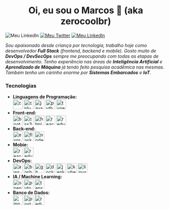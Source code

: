 <h1 align="center">Oi, eu sou o Marcos 👋 (aka zerocoolbr)</h1>
<p align="left>
<a href="https://www.linkedin.com/in/marcosbrs/"><img src="https://img.shields.io/badge/-LinkedIn-blue?style=flat-square&logo=Linkedin&logoColor=white&link=https://www.linkedin.com/in/marcosbrs/" alt="Meu LinkedIn"/></a>
<a href=”https://twitter.com/mbrsantana"><img src="https://img.shields.io/twitter/follow/mbrsantana?label=Follow&style=social" alt="Meu Twitter"></a>
<a href="https://medium.com/@marcos.brs"><img src="https://img.shields.io/badge/-Medium-black?style=flat-square&logo=Medium&logoColor=white&link=https://medium.com/@marcos.brs%22" alt="Meu LinkedIn"/></a>
</p>

_Sou apaixonado desde criança por tecnologia, trabalho hoje como desenvolvedor **Full Stack** (frontend, backend e mobile). Gosto muito de **DevOps / DevSecOps** sempre me preocupando com todas as etapas de desenvolvimento. Tenho experiência nas áreas de **Inteligência Artificial** e **Aprendizado de Máquina** já tendo feito pesquisa acadêmica nas mesmas. Também tenho um carinho enorme por **Sistemas Embarcados** e **IoT**._

<h3>Tecnologias</h3>

<p align="left">
  <ul>
    <li><b>Linguagens de Programação:</b></li>
      <img src="https://devicons.github.io/devicon/devicon.git/icons/c/c-original.svg" alt="c" width="30" height="30"/> 
      <img src="https://devicons.github.io/devicon/devicon.git/icons/cplusplus/cplusplus-original.svg" alt="cplusplus" width="30" height="30"/> 
      <img src="https://devicons.github.io/devicon/devicon.git/icons/javascript/javascript-original.svg" alt="javascript" width="30" height="30"/> 
      <img src="https://devicons.github.io/devicon/devicon.git/icons/python/python-original.svg" alt="python" width="30" height="30"/> 
      <img src="https://devicons.github.io/devicon/devicon.git/icons/typescript/typescript-original.svg" alt="typescript" width="30" height="30"/>
    <li><b>Front-end:</b></li>  
      <img src="https://devicons.github.io/devicon/devicon.git/icons/bootstrap/bootstrap-plain.svg" alt="bootstrap" width="30" height="30"/> 
      <img src="https://devicons.github.io/devicon/devicon.git/icons/css3/css3-original-wordmark.svg" alt="css3" width="30" height="30"/> 
      <img src="https://devicons.github.io/devicon/devicon.git/icons/html5/html5-original-wordmark.svg" alt="html5" width="30" height="30"/> 
      <img src="https://devicons.github.io/devicon/devicon.git/icons/react/react-original-wordmark.svg" alt="react" width="30" height="30"/> 
      <img src="https://devicons.github.io/devicon/devicon.git/icons/redux/redux-original.svg" alt="redux" width="30" height="30"/> 
    <li><b>Back-end:</b></li>  
      <img src="https://devicons.github.io/devicon/devicon.git/icons/express/express-original-wordmark.svg" alt="express" width="30" height="30"/> 
      <img src="https://www.vectorlogo.zone/logos/pocoo_flask/pocoo_flask-icon.svg" alt="flask" width="30" height="30"/> 
      <img src="https://devicons.github.io/devicon/devicon.git/icons/nodejs/nodejs-original-wordmark.svg" alt="nodejs" width="30" height="30"/> 
    <li><b>Mobie:</b></li>  
      <img src="https://reactnative.dev/img/header_logo.svg" alt="reactnative" width="30" height="30"/> 
      <img src="https://devicons.github.io/devicon/devicon.git/icons/redux/redux-original.svg" alt="redux" width="30" height="30"/> 
    <li><b>DevOps:</b></li>  
      <img src="https://devicons.github.io/devicon/devicon.git/icons/amazonwebservices/amazonwebservices-original-wordmark.svg" alt="aws" width="30" height="30"/> 
      <img src="https://www.vectorlogo.zone/logos/gnu_bash/gnu_bash-icon.svg" alt="bash" width="30" height="30"/> 
      <img src="https://www.vectorlogo.zone/logos/git-scm/git-scm-icon.svg" alt="git" width="30" height="30"/> 
      <img src="https://devicons.github.io/devicon/devicon.git/icons/docker/docker-original-wordmark.svg" alt="docker" width="30" height="30"/> 
      <img src="https://www.vectorlogo.zone/logos/jenkins/jenkins-icon.svg" alt="jenkins" width="30" height="30"/> 
      <img src="https://www.vectorlogo.zone/logos/kubernetes/kubernetes-icon.svg" alt="kubernetes" width="30" height="30"/> 
      <img src="https://devicons.github.io/devicon/devicon.git/icons/linux/linux-original.svg" alt="linux" width="30" height="30"/> 
    <li><b>IA / Machine Learning:</b></li>  
      <img src="https://www.vectorlogo.zone/logos/opencv/opencv-icon.svg" alt="opencv" width="30" height="30"/> 
      <img src="https://www.vectorlogo.zone/logos/pytorch/pytorch-icon.svg" alt="pytorch" width="30" height="30"/> 
      <img src="https://www.vectorlogo.zone/logos/tensorflow/tensorflow-icon.svg" alt="tensorflow" width="30" height="30"/>
    <li><b>Banco de Dados:</b></li>  
      <img src="https://devicons.github.io/devicon/devicon.git/icons/mongodb/mongodb-original-wordmark.svg" alt="mongodb" width="30" height="30"/> 
      <img src="https://devicons.github.io/devicon/devicon.git/icons/postgresql/postgresql-original-wordmark.svg" alt="postgresql" width="30" height="30"/> 
      <img src="https://devicons.github.io/devicon/devicon.git/icons/redis/redis-original-wordmark.svg" alt="redis" width="30" height="30"/>
  </ul>  
</p>
